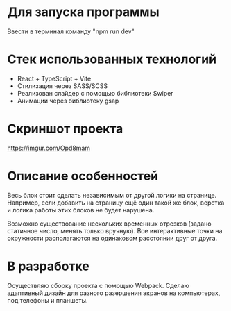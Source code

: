 # Для запуска программы

Ввести в терминал команду "npm run dev"

# Стек использованных технологий

- React + TypeScript + Vite
- Стилизация через SASS/SCSS
- Реализован слайдер с помощью библиотеки Swiper
- Анимации через библиотеку gsap

# Скриншот проекта

https://imgur.com/Opd8mam

# Описание особенностей

Весь блок стоит сделать независимым от другой логики на странице.
Например, если добавить на страницу ещё один такой же блок, верстка и логика работы этих блоков не будет нарушена.

Возможно существование нескольких временных отрезков (задано статичное число, менять только вручную).
Все интерактивные точки на окружности располагаются на одинаковом расстоянии друг от друга.

# В разработке

Осуществляю сборку проекта с помощью Webpack.
Сделаю адаптивный дизайн для разного разершения экранов на компьютерах, под телефоны и планшеты.
